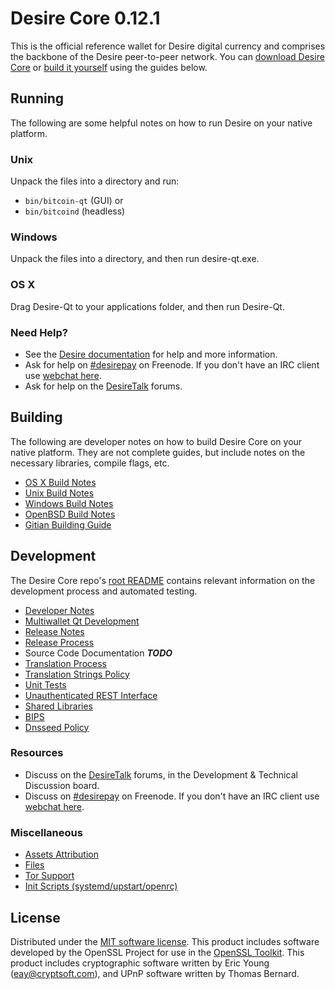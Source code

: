 Desire Core 0.12.1
=====================

This is the official reference wallet for Desire digital currency and comprises the backbone of the Desire peer-to-peer network. You can [download Desire Core](https://www.desire.org/downloads/) or [build it yourself](#building) using the guides below.

Running
---------------------
The following are some helpful notes on how to run Desire on your native platform.

### Unix

Unpack the files into a directory and run:

- `bin/bitcoin-qt` (GUI) or
- `bin/bitcoind` (headless)

### Windows

Unpack the files into a directory, and then run desire-qt.exe.

### OS X

Drag Desire-Qt to your applications folder, and then run Desire-Qt.

### Need Help?

* See the [Desire documentation](https://desirepay.atlassian.net/wiki/display/DOC)
for help and more information.
* Ask for help on [#desirepay](http://webchat.freenode.net?channels=desirepay) on Freenode. If you don't have an IRC client use [webchat here](http://webchat.freenode.net?channels=desirepay).
* Ask for help on the [DesireTalk](https://desiretalk.org/) forums.

Building
---------------------
The following are developer notes on how to build Desire Core on your native platform. They are not complete guides, but include notes on the necessary libraries, compile flags, etc.

- [OS X Build Notes](build-osx.md)
- [Unix Build Notes](build-unix.md)
- [Windows Build Notes](build-windows.md)
- [OpenBSD Build Notes](build-openbsd.md)
- [Gitian Building Guide](gitian-building.md)

Development
---------------------
The Desire Core repo's [root README](/README.md) contains relevant information on the development process and automated testing.

- [Developer Notes](developer-notes.md)
- [Multiwallet Qt Development](multiwallet-qt.md)
- [Release Notes](release-notes.md)
- [Release Process](release-process.md)
- Source Code Documentation ***TODO***
- [Translation Process](translation_process.md)
- [Translation Strings Policy](translation_strings_policy.md)
- [Unit Tests](unit-tests.md)
- [Unauthenticated REST Interface](REST-interface.md)
- [Shared Libraries](shared-libraries.md)
- [BIPS](bips.md)
- [Dnsseed Policy](dnsseed-policy.md)

### Resources
* Discuss on the [DesireTalk](https://desiretalk.org/) forums, in the Development & Technical Discussion board.
* Discuss on [#desirepay](http://webchat.freenode.net/?channels=desirepay) on Freenode. If you don't have an IRC client use [webchat here](http://webchat.freenode.net/?channels=desirepay).

### Miscellaneous
- [Assets Attribution](assets-attribution.md)
- [Files](files.md)
- [Tor Support](tor.md)
- [Init Scripts (systemd/upstart/openrc)](init.md)

License
---------------------
Distributed under the [MIT software license](http://www.opensource.org/licenses/mit-license.php).
This product includes software developed by the OpenSSL Project for use in the [OpenSSL Toolkit](https://www.openssl.org/). This product includes
cryptographic software written by Eric Young ([eay@cryptsoft.com](mailto:eay@cryptsoft.com)), and UPnP software written by Thomas Bernard.
